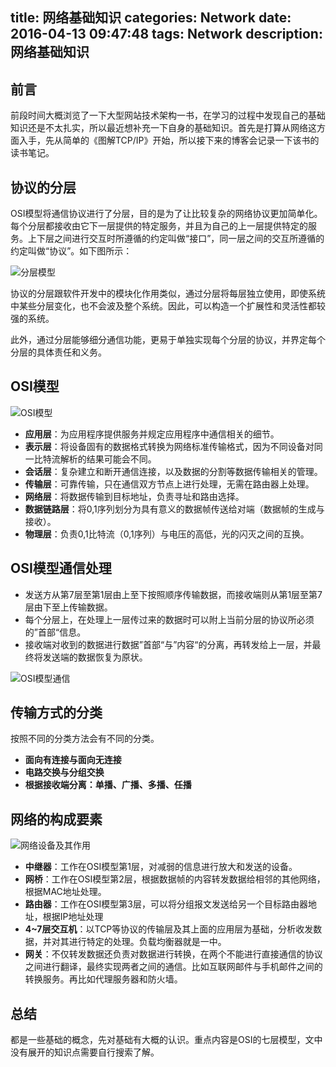 title: 网络基础知识
categories: Network
date: 2016-04-13 09:47:48
tags: Network
description: 网络基础知识
---

## 前言

前段时间大概浏览了一下大型网站技术架构一书，在学习的过程中发现自己的基础知识还是不太扎实，所以最近想补充一下自身的基础知识。首先是打算从网络这方面入手，先从简单的《图解TCP/IP》开始，所以接下来的博客会记录一下该书的读书笔记。

## 协议的分层

OSI模型将通信协议进行了分层，目的是为了让比较复杂的网络协议更加简单化。每个分层都接收由它下一层提供的特定服务，并且为自己的上一层提供特定的服务。上下层之间进行交互时所遵循的约定叫做“接口”，同一层之间的交互所遵循的约定叫做“协议”。如下图所示：

![分层模型](/image/networkprotocol-level.png)

<!-- more -->

协议的分层跟软件开发中的模块化作用类似，通过分层将每层独立使用，即使系统中某些分层变化，也不会波及整个系统。因此，可以构造一个扩展性和灵活性都较强的系统。

此外，通过分层能够细分通信功能，更易于单独实现每个分层的协议，并界定每个分层的具体责任和义务。

## OSI模型

![OSI模型](/image/networkprotocol-level-func.png)

- **应用层**：为应用程序提供服务并规定应用程序中通信相关的细节。
- **表示层**：将设备固有的数据格式转换为网络标准传输格式，因为不同设备对同一比特流解析的结果可能会不同。
- **会话层**：复杂建立和断开通信连接，以及数据的分割等数据传输相关的管理。
- **传输层**：可靠传输，只在通信双方节点上进行处理，无需在路由器上处理。
- **网络层**：将数据传输到目标地址，负责寻址和路由选择。
- **数据链路层**：将0,1序列划分为具有意义的数据帧传送给对端（数据帧的生成与接收）。
- **物理层**：负责0,1比特流（0,1序列）与电压的高低，光的闪灭之间的互换。

## OSI模型通信处理

- 发送方从第7层至第1层由上至下按照顺序传输数据，而接收端则从第1层至第7层由下至上传输数据。
- 每个分层上，在处理上一层传过来的数据时可以附上当前分层的协议所必须的”首部“信息。
- 接收端对收到的数据进行数据”首部“与”内容“的分离，再转发给上一层，并最终将发送端的数据恢复为原状。

![OSI模型通信](/image/networkprotocol-connection.png)

## 传输方式的分类

按照不同的分类方法会有不同的分类。

- **面向有连接与面向无连接**
- **电路交换与分组交换**
- **根据接收端分离：单播、广播、多播、任播**

## 网络的构成要素

![网络设备及其作用](/image/networknetwork-device.png)

- **中继器**：工作在OSI模型第1层，对减弱的信息进行放大和发送的设备。
- **网桥**：工作在OSI模型第2层，根据数据帧的内容转发数据给相邻的其他网络，根据MAC地址处理。
- **路由器**：工作在OSI模型第3层，可以将分组报文发送给另一个目标路由器地址，根据IP地址处理
- **4~7层交互机**：以TCP等协议的传输层及其上面的应用层为基础，分析收发数据，并对其进行特定的处理。负载均衡器就是一中。
- **网关**：不仅转发数据还负责对数据进行转换，在两个不能进行直接通信的协议之间进行翻译，最终实现两者之间的通信。比如互联网邮件与手机邮件之间的转换服务。再比如代理服务器和防火墙。

## 总结

都是一些基础的概念，先对基础有大概的认识。重点内容是OSI的七层模型，文中没有展开的知识点需要自行搜索了解。
